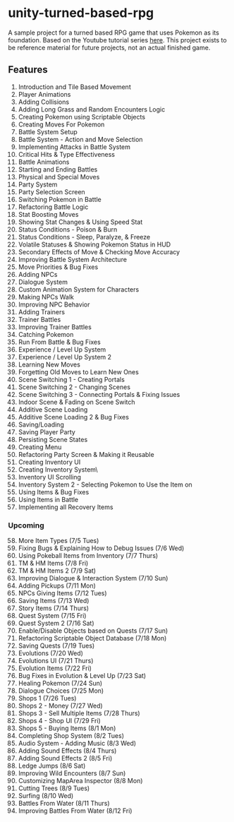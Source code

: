 # unity-turned-based-rpg
A sample project for a turned based RPG game that uses Pokemon as its foundation. Based on the Youtube tutorial series [here](https://www.youtube.com/watch?v=_Pm16a18zy8&list=PLLf84Zj7U26kfPQ00JVI2nIoozuPkykDX). This project exists to be reference material for future projects, not an actual finished game.

## Features

1. Introduction and Tile Based Movement
2. Player Animations
3. Adding Collisions
4. Adding Long Grass and Random Encounters Logic
5. Creating Pokemon using Scriptable Objects
6. Creating Moves For Pokemon
7. Battle System Setup
8. Battle System - Action and Move Selection
9. Implementing Attacks in Battle System
10. Critical Hits & Type Effectiveness
11. Battle Animations
12. Starting and Ending Battles
13. Physical and Special Moves
14. Party System
15. Party Selection Screen
16. Switching Pokemon in Battle
17. Refactoring Battle Logic
18. Stat Boosting Moves
19. Showing Stat Changes & Using Speed Stat
20. Status Conditions - Poison & Burn
21. Status Conditions - Sleep, Paralyze, & Freeze
22. Volatile Statuses & Showing Pokemon Status in HUD
23. Secondary Effects of Move & Checking Move Accuracy
24. Improving Battle System Architecture 
25. Move Priorities & Bug Fixes
26. Adding NPCs
27. Dialogue System
28. Custom Animation System for Characters
29. Making NPCs Walk
30. Improving NPC Behavior
31. Adding Trainers
32. Trainer Battles
33. Improving Trainer Battles
34. Catching Pokemon
35. Run From Battle & Bug Fixes
36. Experience / Level Up System
37. Experience / Level Up System 2
38. Learning New Moves
39. Forgetting Old Moves to Learn New Ones
40. Scene Switching 1 - Creating Portals
41. Scene Switching 2 - Changing Scenes
42. Scene Switching 3 - Connecting Portals & Fixing Issues
43. Indoor Scene & Fading on Scene Switch
44. Additive Scene Loading
45. Additive Scene Loading 2 & Bug Fixes
46. Saving/Loading
47. Saving Player Party
48. Persisting Scene States
49. Creating Menu
50. Refactoring Party Screen & Making it Reusable
51. Creating Inventory UI
52. Creating Inventory System\
53. Inventory UI Scrolling
54. Inventory System 2 - Selecting Pokemon to Use the Item on
55. Using Items & Bug Fixes
56. Using Items in Battle
57. Implementing all Recovery Items

### Upcoming

58. More Item Types (7/5 Tues)
59. Fixing Bugs & Explaining How to Debug Issues (7/6 Wed)
60. Using Pokeball Items from Inventory (7/7 Thurs)
61. TM & HM Items (7/8 Fri)
62. TM & HM Items 2 (7/9 Sat)
63. Improving Dialogue & Interaction System (7/10 Sun)
64. Adding Pickups (7/11 Mon)
65. NPCs Giving Items (7/12 Tues)
66. Saving Items (7/13 Wed)
67. Story Items (7/14 Thurs)
68. Quest System (7/15 Fri)
69. Quest System 2 (7/16 Sat)
70. Enable/Disable Objects based on Quests (7/17 Sun)
71. Refactoring Scriptable Object Database (7/18 Mon)
72. Saving Quests (7/19 Tues)
73. Evolutions (7/20 Wed)
74. Evolutions UI (7/21 Thurs)
75. Evolution Items (7/22 Fri)
76. Bug Fixes in Evolution & Level Up (7/23 Sat)
77. Healing Pokemon (7/24 Sun)
78. Dialogue Choices (7/25 Mon)
79. Shops 1 (7/26 Tues)
80. Shops 2 - Money (7/27 Wed)
81. Shops 3 - Sell Multiple Items (7/28 Thurs)
82. Shops 4 - Shop UI (7/29 Fri)
83. Shops 5 - Buying Items (8/1 Mon)
84. Completing Shop System (8/2 Tues)
85. Audio System - Adding Music (8/3 Wed)
86. Adding Sound Effects (8/4 Thurs)
87. Adding Sound Effects 2 (8/5 Fri)
88. Ledge Jumps (8/6 Sat)
89. Improving Wild Encounters (8/7 Sun)
90. Customizing MapArea Inspector (8/8 Mon)
91. Cutting Trees (8/9 Tues)
92. Surfing (8/10 Wed)
93. Battles From Water (8/11 Thurs)
94. Improving Battles From Water (8/12 Fri)

